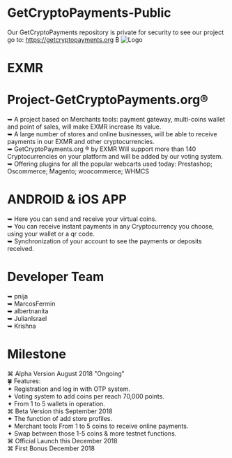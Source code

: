 # GetCryptoPayments-Public
Our GetCryptoPayments repository is private for security to see our project go to: https://getcryptopayments.org ₿
![Logo](https://github.com/eXMRcoin/e-XMR/blob/master/eXMR-master/eXMR_200X200.png?raw=true)
# EXMR
# Project-GetCryptoPayments.org®
➥ A project based on Merchants tools: payment gateway, multi-coins wallet and point of sales, will make EXMR increase its value.<br> 
➥ A large number of stores and online businesses, will be able to receive payments in our EXMR and other cryptocurrencies.<br>
➥ GetCryptoPayments.org ® by EXMR  Will support more than 140 Cryptocurrencies on your platform and will be added by our voting system.<br>
➥ Offering plugins for all the popular webcarts used today: Prestashop; Oscommerce; Magento; woocommerce; WHMCS

# ANDROID & iOS APP<br>
➥ Here you can send and receive your virtual coins.<br>
➥ You can receive instant payments in any Cryptocurrency you choose, using your wallet or a qr code. <br>
➥ Synchronization of your account to see the payments or deposits received.<br>

# Developer Team<br>
➥ pnija<br>
➥ MarcosFermin<br>
➥ albertnanita<br>
➥ JulianIsrael<br>
➥ Krishna<br>

# Milestone<br>

⌘ Alpha Version August 2018 "Ongoing"<br>
 🍀 Features: <br>
✦ Registration and log in with OTP system.<br>
✦ Voting system to add coins per reach 70,000 points.<br> 
✦ From 1 to 5 wallets in operation.<br> 
⌘ Beta Version this September 2018<br>
✦ The function of add store profiles. <br>
✦ Merchant tools From 1 to 5 coins to receive online payments.<br>
✦ Swap between those 1-5 coins & more testnet functions.<br>
⌘ Official Launch this December 2018<br>
⌘ First Bonus December 2018 <br>




